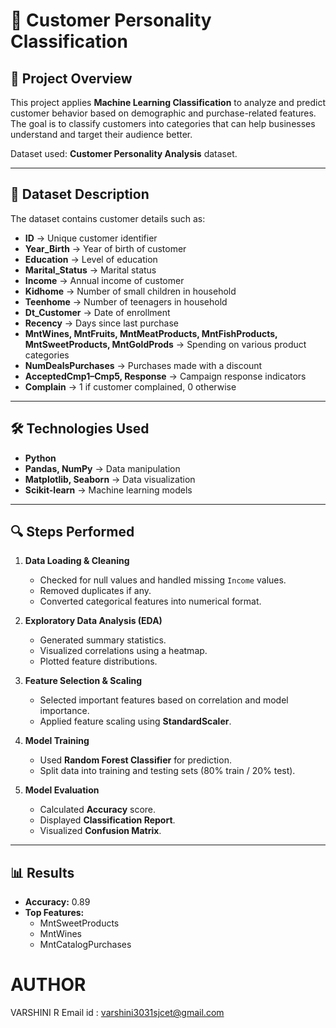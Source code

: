 # 🧠 Customer Personality Classification

## 📌 Project Overview
This project applies **Machine Learning Classification** to analyze and predict customer behavior based on demographic and purchase-related features.  
The goal is to classify customers into categories that can help businesses understand and target their audience better.

Dataset used: **Customer Personality Analysis** dataset.

---

## 📂 Dataset Description
The dataset contains customer details such as:
- **ID** → Unique customer identifier  
- **Year_Birth** → Year of birth of customer  
- **Education** → Level of education  
- **Marital_Status** → Marital status  
- **Income** → Annual income of customer  
- **Kidhome** → Number of small children in household  
- **Teenhome** → Number of teenagers in household  
- **Dt_Customer** → Date of enrollment  
- **Recency** → Days since last purchase  
- **MntWines, MntFruits, MntMeatProducts, MntFishProducts, MntSweetProducts, MntGoldProds** → Spending on various product categories  
- **NumDealsPurchases** → Purchases made with a discount  
- **AcceptedCmp1–Cmp5, Response** → Campaign response indicators  
- **Complain** → 1 if customer complained, 0 otherwise  

---

## 🛠️ Technologies Used
- **Python**
- **Pandas, NumPy** → Data manipulation  
- **Matplotlib, Seaborn** → Data visualization  
- **Scikit-learn** → Machine learning models  

---

## 🔍 Steps Performed
1. **Data Loading & Cleaning**
   - Checked for null values and handled missing `Income` values.
   - Removed duplicates if any.
   - Converted categorical features into numerical format.

2. **Exploratory Data Analysis (EDA)**
   - Generated summary statistics.
   - Visualized correlations using a heatmap.
   - Plotted feature distributions.

3. **Feature Selection & Scaling**
   - Selected important features based on correlation and model importance.
   - Applied feature scaling using **StandardScaler**.

4. **Model Training**
   - Used **Random Forest Classifier** for prediction.
   - Split data into training and testing sets (80% train / 20% test).

5. **Model Evaluation**
   - Calculated **Accuracy** score.
   - Displayed **Classification Report**.
   - Visualized **Confusion Matrix**.

---

## 📊 Results
- **Accuracy:** 0.89 
- **Top Features:**
  - MntSweetProducts
  - MntWines
  - MntCatalogPurchases 
 

# AUTHOR
VARSHINI R
Email id : varshini3031sjcet@gmail.com

